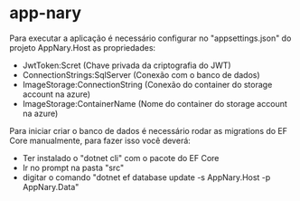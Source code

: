 # app-nary
Para executar a aplicação é necessário configurar no "appsettings.json" do projeto AppNary.Host as propriedades:
- JwtToken:Scret (Chave privada da criptografia do JWT)
- ConnectionStrings:SqlServer (Conexão com o banco de dados)
- ImageStorage:ConnectionString (Conexão do container do storage account na azure)
- ImageStorage:ContainerName (Nome do container do storage account na azure)

Para iniciar criar o banco de dados é necessário rodar as migrations do EF Core manualmente, para fazer isso você deverá: 
- Ter instalado o "dotnet cli" com o pacote do EF Core
- Ir no prompt na pasta "src"
- digitar o comando "dotnet ef database update -s AppNary.Host -p AppNary.Data"
